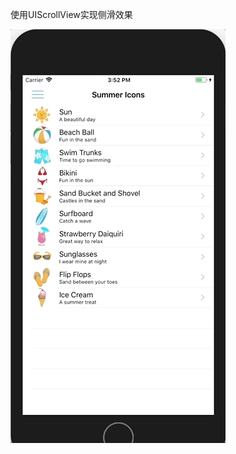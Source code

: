 使用UIScrollView实现侧滑效果

![使用UIScrollView实现侧滑效果](https://github.com/winfredzen/iOS-UI/blob/master/UIScrollView/SideOut/screenshot/screenshot.gif)
